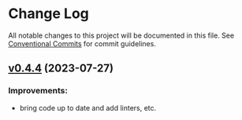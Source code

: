 # Change Log

All notable changes to this project will be documented in this file.
See [Conventional Commits](Https://conventionalcommits.org) for commit guidelines.

<!-- changelog -->

## [v0.4.4](https://code.harton.nz/james/vivid/compare/v0.4.4...v0.4.4) (2023-07-27)




### Improvements:

* bring code up to date and add linters, etc.
